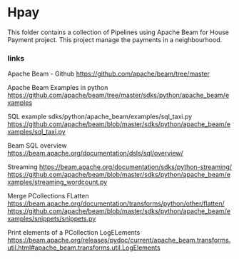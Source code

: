 # Hpay

This folder contains a collection of Pipelines using Apache Beam for 
House Payment project. This project manage the payments in a neighbourhood.

### links

Apache Beam - Github
https://github.com/apache/beam/tree/master

Apache Beam Examples in python
https://github.com/apache/beam/tree/master/sdks/python/apache_beam/examples

SQL example
sdks/python/apache_beam/examples/sql_taxi.py
https://github.com/apache/beam/blob/master/sdks/python/apache_beam/examples/sql_taxi.py

Beam SQL overview
https://beam.apache.org/documentation/dsls/sql/overview/

Streaming
https://beam.apache.org/documentation/sdks/python-streaming/
https://github.com/apache/beam/blob/master/sdks/python/apache_beam/examples/streaming_wordcount.py

Merge PCollections
FLatten
https://beam.apache.org/documentation/transforms/python/other/flatten/
https://github.com/apache/beam/blob/master/sdks/python/apache_beam/examples/snippets/snippets.py

Print elements of a PCollection 
LogELements
https://beam.apache.org/releases/pydoc/current/apache_beam.transforms.util.html#apache_beam.transforms.util.LogElements